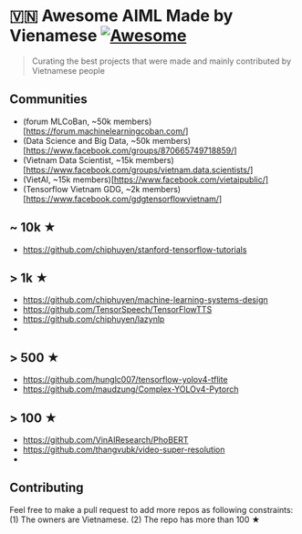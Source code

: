 # 🇻🇳 Awesome AIML Made by Vienamese [![Awesome](https://awesome.re/badge.svg)](https://awesome.re)

> Curating the best projects that were made and mainly contributed by Vietnamese people

## Communities

- (forum MLCoBan, ~50k members)[https://forum.machinelearningcoban.com/]
- (Data Science and Big Data, ~50k members)[https://www.facebook.com/groups/870665749718859/]
- (Vietnam Data Scientist, ~15k members)[https://www.facebook.com/groups/vietnam.data.scientists/]
- (VietAI, ~15k members)[https://www.facebook.com/vietaipublic/]
- (Tensorflow Vietnam GDG, ~2k members)[https://www.facebook.com/gdgtensorflowvietnam/]

## ~ 10k ★

- https://github.com/chiphuyen/stanford-tensorflow-tutorials

## > 1k ★

- https://github.com/chiphuyen/machine-learning-systems-design
- https://github.com/TensorSpeech/TensorFlowTTS
- https://github.com/chiphuyen/lazynlp
- 

## > 500 ★

- https://github.com/hunglc007/tensorflow-yolov4-tflite
- https://github.com/maudzung/Complex-YOLOv4-Pytorch

## > 100 ★

- https://github.com/VinAIResearch/PhoBERT
- https://github.com/thangvubk/video-super-resolution
- 

## Contributing 

Feel free to make a pull request to add more repos as following constraints:
(1) The owners are Vietnamese.
(2) The repo has more than 100 ★
